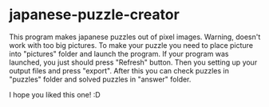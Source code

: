 # japanese-puzzle-creator
This program makes japanese puzzles out of pixel images. Warning, doesn't work with too big pictures.
To make your puzzle you need to place picture into "pictures" folder and launch the program. If your program was launched, you just should press "Refresh" button.
Then you setting up your output files and press "export".
After this you can check puzzles in "puzzles" folder and solved puzzles in "answer" folder.

I hope you liked this one! :D
